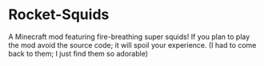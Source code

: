 # Rocket-Squids
A Minecraft mod featuring fire-breathing super squids! If you plan to play the mod avoid the source code; it will spoil your experience. (I had to come back to them; I just find them so adorable)
